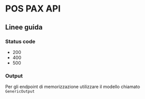 # POS PAX API
## Linee guida
### Status code
- 200
- 400
- 500
### Output
Per gli endpoint di memorizzazione utilizzare il modello chiamato `GenericOutput`